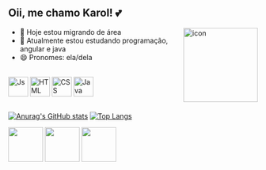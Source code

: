 ## Oii, me chamo Karol! 💕
 <img align="right" alt="icon" height="150" width="150" src="https://media.discordapp.net/attachments/1259273645176656022/1274026694394515466/ezgif.com-animated-gif-maker.gif?ex=66c0c152&is=66bf6fd2&hm=475c405e3d31a2ddb97e6c0307b0b6006e2c91642d1cd1f348d70c9102c1f7b1&=">

- 🔭 Hoje estou migrando de área
- 🌱 Atualmente estou estudando programação, angular e java
- 😄 Pronomes: ela/dela
 

<div style="display: inline_block"><br>
  <img align="center" alt="Js" height="40" width="40" src="https://img.icons8.com/?size=256&id=1ZSHk8m9bk4p&format=png">
  <img align="center" alt="HTML" height="40" width="40" src="https://img.icons8.com/?size=256&id=46605&format=png">
  <img align="center" alt="CSS" height="40" width="40" src="https://img.icons8.com/?size=256&id=107497&format=png">
  <img align="center" alt="Java" height="40" width="40" src="https://img.icons8.com/?size=256&id=46630&format=png">
          
</div>
<br>

[![Anurag's GitHub stats](https://github-readme-stats.vercel.app/api?username=karolinesanttos&count_private=true&show_icons=true&theme=rose)](https://github.com/anuraghazra/github-readme-stats)
[![Top Langs](https://github-readme-stats.vercel.app/api/top-langs/?username=karolinesanttos&icons=true&theme=rose)](https://github.com/anuraghazra/github-readme-stats)

 <div>
  <a href="https://www.instagram.com/kjkkarols" target="_blank"> <img height="70" width="70" src="https://img.icons8.com/?size=256&id=64142&format=png" target="_blank"></a> 
  <a href = "mailto:karoline.ppsantos@gmail.com"><img height="70" width="70" src="https://img.icons8.com/?size=256&id=110236&format=png" target="_blank"></a>
  <a href="https://www.linkedin.com/in/karoline-santos-21683b322/" target="_blank"><img height="70" width="70" src="https://img.icons8.com/?size=256&id=64154&format=png" target="_blank"></a> 

</div>

